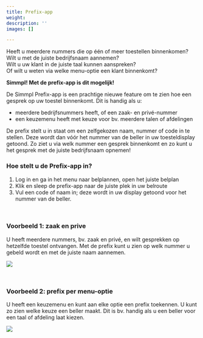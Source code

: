 ```yaml
---
title: Prefix-app
weight: 
description: ''
images: []

---
```

Heeft u meerdere nummers die op één of meer toestellen binnenkomen?   
Wilt u met de juiste bedrijfsnaam aannemen?   
Wilt u uw klant in de juiste taal kunnen aanspreken?   
Of wilt u weten via welke menu-optie een klant binnenkomt?

**Simmpl! Met de prefix-app is dit mogelijk!**

De Simmpl Prefix-app is een prachtige nieuwe feature om te zien hoe een gesprek op uw toestel binnenkomt. Dit is handig als u: 

* meerdere bedrijfsnummers heeft, of een zaak- en privé-nummer
* een keuzemenu heeft met keuze voor bv. meerdere talen of afdelingen 

De prefix stelt u in staat om een zelfgekozen naam, nummer of code in te stellen. Deze wordt dan vóór het nummer van de beller in uw toesteldisplay getoond. Zo ziet u via welk nummer een gesprek binnenkomt en zo kunt u het gesprek met de juiste bedrijfsnaam opnemen!

### Hoe stelt u de Prefix-app in? 

1. Log in en ga in het menu naar belplannen, open het juiste belplan 
2. Klik en sleep de prefix-app naar de juiste plek in uw belroute
3. Vul een code of naam in; deze wordt in uw display getoond voor het nummer van de beller.

<br>

### Voorbeeld 1: zaak en prive

U heeft meerdere nummers, bv. zaak en privé, en wilt gesprekken op hetzelfde toestel ontvangen. Met de prefix kunt u zien op welk nummer u gebeld wordt en met de juiste naam aannemen.

![](https://res.cloudinary.com/callvoip/image/upload/v1565080486/support-prefix1_tt1zpi.png)

<br>

### Voorbeeld 2: prefix per menu-optie

U heeft een keuzemenu en kunt aan elke optie een prefix toekennen. U kunt zo zien welke keuze een beller maakt. Dit is bv. handig als u een beller voor een taal of afdeling laat kiezen.

![](https://res.cloudinary.com/callvoip/image/upload/v1565080500/support-prefix2_pjd21j.png)